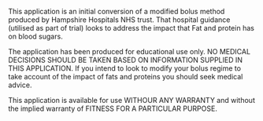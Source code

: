This application is an initial conversion of a modified bolus method produced by Hampshire Hospitals NHS trust. That hospital guidance (utilised as part of trial) looks to address the impact that Fat and protein has on blood sugars.

The application has been produced for educational use only. NO MEDICAL DECISIONS SHOULD BE TAKEN BASED ON INFORMATION SUPPLIED IN THIS APPLICATION. If you intend to look to modify your bolus regime to take account of the impact of fats and proteins you should seek medical advice.

This application is available for use WITHOUR ANY WARRANTY and without the implied warranty of FITNESS FOR A PARTICULAR PURPOSE.

